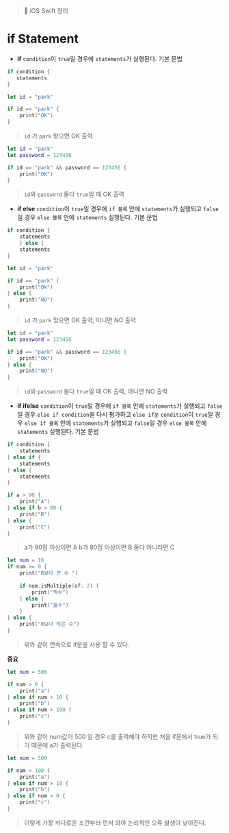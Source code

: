 > 📝 iOS Swift 정리

# if Statement
+ **if**
`condition`이 `true`일 경우에 `statements`가 실행된다.
기본 문법 
 ```swift
if condition {
    statements
}
```
```swift
let id = "park"

if id == "park" {
    print("OK")
}
```
> `id` 가 `park` 맞으면 OK 출력<br>

```swift
let id = "park"
let password = 123456

if id == "park" && password == 123456 {
    print("OK")
} 
```
> `id`와 `password` 둘다 `true`일 때 OK 출력<br>

+ **if else**
`condition`이 `true`일 경우에 `if 블록` 안에 `statements`가 실행되고 `false`일 경우 `else 블록` 안에 `statements` 실행된다.
기본 문법
```swift
if condition {
    statements
    } else {
    statements
} 
```
```swift
let id = "park"

if id == "park" {
    print("OK")
} else {
    print("NO")
}
```
> `id` 가 `park` 맞으면 OK 출력, 아니면 NO 출력<br>

```swift
let id = "park"
let password = 123456

if id == "park" && password == 123456 {
    print("OK")
} else {
    print("NO")
}
```
> `id`와 `password` 둘다 `true`일 때 OK 출력, 아니면 NO 출력<br>

+ **if ifelse**
`condition`이 `true`일 경우에 `if 블록` 안에 `statements`가 실행되고 `false`일 경우 `else if condition`을 다시 평가하고 
`else if문` `condition`이 `true`일 경우 `else if 블록` 안에 `statements`가 실행되고 `false`일 경우 `else 블록` 안에 `statements` 실행된다.
기본 문법
```swift
if condition {
    statements
} else if {
    statements
} else {
    statements
}
```
```swift
if a > 90 {
    print("A")
} else if b > 80 {
    print("B")
} else {
    print("C")
}
```
> a가 90점 이상이면 A b가 80점 이상이면 B 둘다 아니라면 C

```swift
let num = 10
if num >= 0 {
    print("0보다 큰 수 ")
    
    if num.isMultiple(of: 2) {
        print("짝수")
    } else {
        print("홀수")
    }
} else {
    print("0보다 작은 수")
}
```
> 위와 같이 연속으로 if문을 사용 할 수 있다.

**중요**
```swift
let num = 500

if num > 0 {
    print("a")
} else if num > 10 {
    print("b")
} else if num > 100 {
    print("c")
}
```
> 위와 같이 num값이 500 일 경우 c를 출력해야 하지만 처음 if문에서 true가 되기 때문에 a가 출력된다.

```swift
let num = 500

if num > 100 {
    print("a")
} else if num > 10 {
    print("b")
} else if num > 0 {
    print("c")
}
```
> 이렇게 가장 까다로운 조건부터 먼저 와야 논리적인 오류 발생이 낮아진다.





